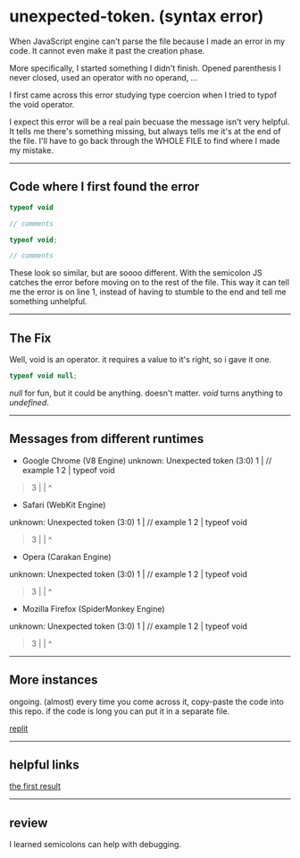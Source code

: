 # unexpected-token.  (syntax error)

When JavaScript engine can't parse the file because I made an error in my code.  It cannot even make it past the creation phase.  

More specifically, I started something I didn't finish.  Opened parenthesis I never closed, used an operator with no operand, ...

I first came across this error studying type coercion when I tried to typof the void operator.  

I expect this error will be a real pain becuase the message isn't very helpful.  It tells me there's something missing, but always tells me it's at the end of the file.
I'll have to go back through the WHOLE FILE to find where I made my mistake.

___

## Code where I first found the error

```js
typeof void

// comments
```

```js
typeof void;

// comments
```

These look so similar, but are soooo different.  With the semicolon JS catches the error before moving on to the rest of the file.
This way it can tell me the error is on line 1, instead of having to stumble to the end and tell me something unhelpful.

___

## The Fix

Well, void is an operator.  it requires a value to it's right, so i gave it one.

```js
typeof void null;
```

_null_ for fun, but it could be anything.  doesn't matter. _void_ turns anything to _undefined_.

___

## Messages from different runtimes

 * Google Chrome (V8 Engine)
unknown: Unexpected token (3:0)
  1 | // example 1
  2 | typeof void
> 3 | 
    | ^
 
 * Safari (WebKit Engine)
 
 unknown: Unexpected token (3:0)
  1 | // example 1
  2 | typeof void
> 3 | 
    | ^
    
  
 * Opera (Carakan Engine)
 
 unknown: Unexpected token (3:0)
  1 | // example 1
  2 | typeof void
> 3 | 
    | ^
 
 * Mozilla Firefox (SpiderMonkey Engine)
 
 unknown: Unexpected token (3:0)
  1 | // example 1
  2 | typeof void
> 3 | 
    | ^

___

## More instances

ongoing.  (almost) every time you come across it, copy-paste the code into this repo. if the code is long you can put it in a separate file.

[replit](https://repl.it/@colevandersWands/unexpected-token)

___

## helpful links

[the first result](https://airbrake.io/blog/javascript-error-handling/unexpected-token)

___

## review

I learned semicolons can help with debugging.


